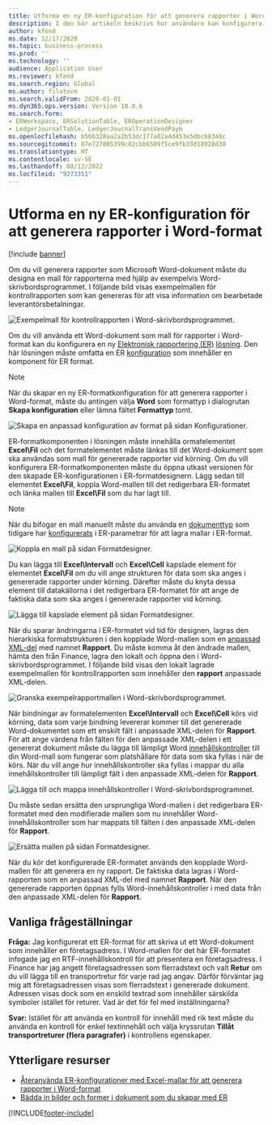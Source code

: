 ```yaml
---
title: Utforma en ny ER-konfiguration för att generera rapporter i Word-format
description: I den här artikeln beskrivs hur användare kan konfigurera ett nytt ER-format (elektronisk rapportering) för att generera rapporter som Microsoft Word-dokument.
author: kfend
ms.date: 12/17/2020
ms.topic: business-process
ms.prod: ''
ms.technology: ''
audience: Application User
ms.reviewer: kfend
ms.search.region: Global
ms.author: filatovm
ms.search.validFrom: 2020-01-01
ms.dyn365.ops.version: Version 10.0.6
ms.search.form:
- ERWorkspace, ERSolutionTable, EROperationDesigner
- LedgerJournalTable, LedgerJournalTransVendPaym
ms.openlocfilehash: b56b328aa2a2b53dc177a02a4d453e5dbcb8340c
ms.sourcegitcommit: 87e727005399c82cbb6509f5ce9fb33d18928d30
ms.translationtype: HT
ms.contentlocale: sv-SE
ms.lasthandoff: 08/12/2022
ms.locfileid: "9273351"
---
```

# <a name="design-a-new-er-configuration-to-generate-reports-in-word-format"></a>Utforma en ny ER-konfiguration för att generera rapporter i Word-format

[!include [banner](../includes/banner.md)]

Om du vill generera rapporter som Microsoft Word-dokument måste du designa en mall för rapporterna med hjälp av exempelvis Word-skrivbordsprogrammet. I följande bild visas exempelmallen för kontrollrapporten som kan genereras för att visa information om bearbetade leverantörsbetalningar.

![Exempelmall för kontrollrapporten i Word-skrivbordsprogrammet.](./media/er-design-configuration-word-image1.png)

Om du vill använda ett Word-dokument som mall för rapporter i Word-format kan du konfigurera en ny [Elektronisk rapportering (ER)](general-electronic-reporting.md) [lösning](er-quick-start1-new-solution.md). Den här lösningen måste omfatta en ER [konfiguration](general-electronic-reporting.md#Configuration) som innehåller en komponent för ER format.

> [!NOTE]
> När du skapar en ny ER-formatkonfiguration för att generera rapporter i Word-format, måste du antingen välja **Word** som formattyp i dialogrutan **Skapa konfiguration** eller lämna fältet **Formattyp** tomt.

![Skapa en anpassad konfiguration av format på sidan Konfigurationer.](./media/er-design-configuration-word-image2.gif)

ER-formatkomponenten i lösningen måste innehålla ormatelementet **Excel\\Fil** och det formatelementet måste länkas till det Word-dokument som ska användas som mall för genererade rapporter vid körning. Om du vill konfigurera ER-formatkomponenten måste du öppna utkast versionen för den skapade ER-konfigurationen i ER-formatdesignern. Lägg sedan till elementet **Excel\\Fil**, koppla Word-mallen till det redigerbara ER-formatet och länka mallen till **Excel\\Fil** som du har lagt till.

> [!NOTE]
> När du bifogar en mall manuellt måste du använda en [dokumenttyp](../../fin-ops/organization-administration/configure-document-management.md#configure-document-types) som tidigare har [konfigurerats](electronic-reporting-er-configure-parameters.md#parameters-to-manage-documents) i ER-parametrar för att lagra mallar i ER-format.

![Koppla en mall på sidan Formatdesigner.](./media/er-design-configuration-word-image3.gif)

Du kan lägga till **Excel\\Intervall** och **Excel\\Cell** kapslade element för elementet **Excel\\Fil** om du vill ange strukturen för data som ska anges i genererade rapporter under körning. Därefter måste du knyta dessa element till datakällorna i det redigerbara ER-formatet för att ange de faktiska data som ska anges i genererade rapporter vid körning.

![Lägga till kapslade element på sidan Formatdesigner.](./media/er-design-configuration-word-image4.gif)

När du sparar ändringarna i ER-formatet vid tid för designen, lagras den hierarkiska formatstrukturen i den kopplade Word-mallen som en [anpassad XML-del](/visualstudio/vsto/custom-xml-parts-overview) med namnet **Rapport**. Du måste komma åt den ändrade mallen, hämta den från Finance, lagra den lokalt och öppna den i Word-skrivbordsprogrammet. I följande bild visas den lokalt lagrade exempelmallen för kontrollrapporten som innehåller den **rapport** anpassade XML-delen.

![Granska exempelrapportmallen i Word-skrivbordsprogrammet.](./media/er-design-configuration-word-image5.gif)

När bindningar av formatelementen **Excel\\Intervall** och **Excel\\Cell** körs vid körning, data som varje bindning levererar kommer till det genererade Word-dokumentet som ett enskilt fält i anpassade XML-delen för **Rapport**. För att ange värdena från fälten för den anpassade XML-delen i ett genererat dokument måste du lägga till lämpligt Word [innehållskontroller](/office/client-developer/word/content-controls-in-word) till din Word-mall som fungerar som platshållare för data som ska fyllas i när de körs. När du vill ange hur innehållskontroller ska fyllas i mappar du alla innehållskontroller till lämpligt fält i den anpassade XML-delen för **Rapport**.

![Lägga till och mappa innehållskontroller i Word-skrivbordsprogrammet.](./media/er-design-configuration-word-image6.gif)

Du måste sedan ersätta den ursprungliga Word-mallen i det redigerbara ER-formatet med den modifierade mallen som nu innehåller Word-innehållskontroller som har mappats till fälten i den anpassade XML-delen för **Rapport**.

![Ersätta mallen på sidan Formatdesigner.](./media/er-design-configuration-word-image7.gif)

När du kör det konfigurerade ER-formatet används den kopplade Word-mallen för att generera en ny rapport. De faktiska data lagras i Word-rapporten som en anpassad XML-del med namnet **Rapport**. När den genererade rapporten öppnas fylls Word-innehållskontroller i med data från den anpassade XML-delen för **Rapport**.

## <a name="frequently-asked-questions"></a>Vanliga frågeställningar

**Fråga:** Jag konfigurerat ett ER-format för att skriva ut ett Word-dokument som innehåller en företagsadress. I Word-mallen för det här ER-formatet infogade jag en RTF-innehållskontroll för att presentera en företagsadress. I Finance har jag angett företagsadressen som flerradstext och valt **Retur** om du vill lägga till en transportretur för varje rad jag angav. Därför förväntar jag mig att företagsadressen visas som flerradstext i genererade dokument. Adressen visas dock som en enskild textrad som innehåller särskilda symboler istället för returer. Vad är det för fel med inställningarna?

**Svar:** Istället för att använda en kontroll för innehåll med rik text måste du använda en kontroll för enkel textinnehåll och välja kryssrutan **Tillåt transportreturer (flera paragrafer)** i kontrollens egenskaper.

## <a name="additional-resources"></a>Ytterligare resurser

- [Återanvända ER-konfigurationer med Excel-mallar för att generera rapporter i Word-format](./tasks/er-design-configuration-word-2016-11.md)
- [Bädda in bilder och former i dokument som du skapar med ER](electronic-reporting-embed-images-shapes.md#embed-an-image-in-a-word-document)


[!INCLUDE[footer-include](../../../includes/footer-banner.md)]
